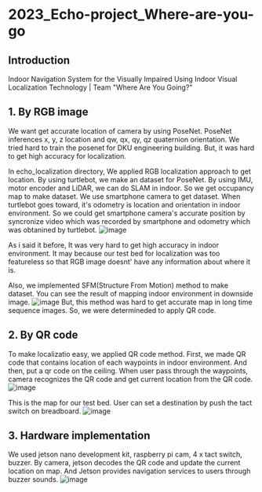 # 2023_Echo-project_Where-are-you-go

## Introduction
Indoor Navigation System for the Visually Impaired Using Indoor Visual Localization Technology | Team "Where Are You Going?"

## 1. By RGB image
We want get accurate location of camera by using PoseNet. PoseNet inferences x, y, z location and qw, qx, qy, qz quaternion orientation.
We tried hard to train the posenet for DKU engineering building. But, it was hard to get high accuracy for localization.

In echo_localization directory, We applied RGB localization approach to get location.
By using turtlebot, we make an dataset for PoseNet.
By using IMU, motor encoder and LiDAR, we can do SLAM in indoor.
So we get occupancy map to make dataset. We use smartphone camera to get dataset.
When turtlebot goes toward, it's odometry is location and orientation in indoor environment. So we could get smartphone camera's accurate position by syncronize video which was recorded by smartphone and odometry which was obtanined by turtlebot.
![image](https://github.com/gigohe2/2023_Echo-project_Where-are-you-go/assets/59073888/d0921b77-6ee1-4423-bda4-ed60f51adc63)

As i said it before, It was very hard to get high accuracy in indoor environment. It may because our test bed for localization was too featureless so that RGB image doesnt' have any information about where it is.

Also, we implemented SFM(Structure From Motion) method to make dataset. You can see the result of mapping indoor environment in downside image.
![image](https://github.com/gigohe2/2023_Echo-project_Where-are-you-go/assets/59073888/78db11f1-c412-4da8-b2a2-79f825daaf37)
But, this method was hard to get accurate map in long time sequence images. So, we were determineded to apply QR code.


## 2. By QR code
To make localizatio easy, we applied QR code method. 
First, we made QR code that contains location of each waypoints in indoor environment.
And then, put a qr code on the ceiling. When user pass through the waypoints, camera recognizes the QR code and get current location from the QR code.
![image](https://github.com/gigohe2/2023_Echo-project_Where-are-you-go/assets/59073888/86dfc840-bd53-4884-9e08-e6e57923bfff)

This is the map for our test bed. User can set a destination by push the tact switch on breadboard.
![image](https://github.com/gigohe2/2023_Echo-project_Where-are-you-go/assets/59073888/9684b27c-61ea-470e-9f85-b68032ab537a)


## 3. Hardware implementation
We used jetson nano development kit, raspberry pi cam, 4 x tact switch, buzzer.
By camera, jetson decodes the QR code and update the current location on map.
And Jetson provides navigation services to users through buzzer sounds.
![image](https://github.com/gigohe2/2023_Echo-project_Where-are-you-go/assets/59073888/65891056-911e-40ab-9881-d3ad5a6d8c53)

